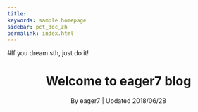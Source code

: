 ```yaml
---
title: 
keywords: sample homepage
sidebar: pct_doc_zh
permalink: index.html
---
```



#If you dream sth, just do it!


<h1 align="center">Welcome to eager7 blog </h1>
<p align="center" class="version">By eager7 | Updated 2018/06/28</p>

